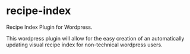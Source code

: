recipe-index
============

Recipe Index Plugin for Wordpress.

This wordpress plugin will allow for the easy creation of an automatically updating visual recipe index for non-technical wordpress users.
